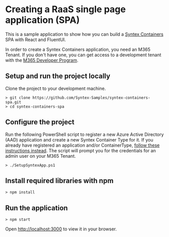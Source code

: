 # Creating a RaaS single page application (SPA)

This is a sample application to show how you can build a [Syntex Containers](http://raas) SPA with React and FluentUI.

In order to create a Syntex Containers application, you need an M365 Tenant. If you don't have one, you can get access to a development tenant with the [M365 Developer Program](https://developer.microsoft.com/en-us/microsoft-365/dev-program).

## Setup and run the project locally

Clone the project to your development machine.
```
> git clone https://github.com/Syntex-Samples/syntex-containers-spa.git
> cd syntex-containers-spa
```

## Configure the project
Run the following PowerShell script to register a new Azure Active Directory (AAD) application and create a new Syntex Container Type for it. If you already have registered an application and/or ContainerType, [follow these instructions instead](http://todo). The script will prompt you for the credentials for an admin user on your M365 Tenant.
```
> ./SetupSyntexApp.ps1
```


## Install required libraries with npm
```
> npm install
```

## Run the application
```
> npm start
```
Open [http://localhost:3000](http://localhost:3000) to view it in your browser.

